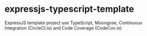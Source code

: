 # expressjs-typescript-template
ExpressJS template project use TypeScript, Moongose, Continuous Integration (CircleCI.io) and Code Coverage (CodeCov.io)
